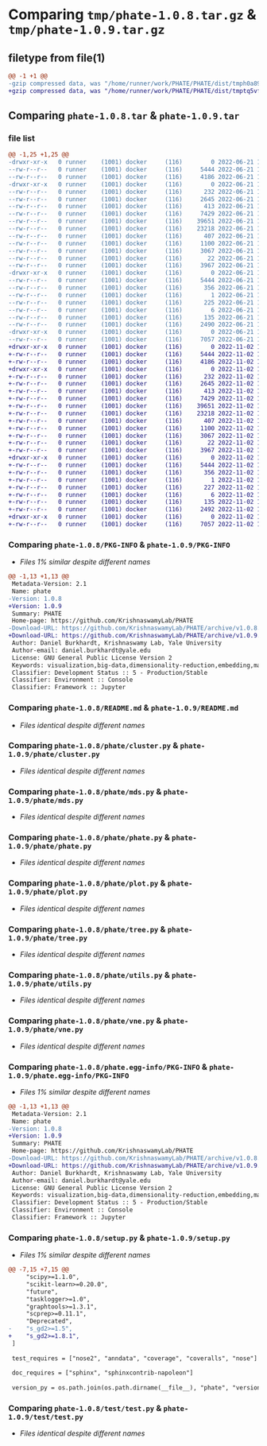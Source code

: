 # Comparing `tmp/phate-1.0.8.tar.gz` & `tmp/phate-1.0.9.tar.gz`

## filetype from file(1)

```diff
@@ -1 +1 @@
-gzip compressed data, was "/home/runner/work/PHATE/PHATE/dist/tmph0a89h1r/phate-1.0.8.tar", last modified: Tue Jun 21 19:46:56 2022, max compression
+gzip compressed data, was "/home/runner/work/PHATE/PHATE/dist/tmptq5vfd6e/phate-1.0.9.tar", last modified: Wed Nov  2 14:32:43 2022, max compression
```

## Comparing `phate-1.0.8.tar` & `phate-1.0.9.tar`

### file list

```diff
@@ -1,25 +1,25 @@
-drwxr-xr-x   0 runner    (1001) docker     (116)        0 2022-06-21 19:46:56.000000 phate-1.0.8/
--rw-r--r--   0 runner    (1001) docker     (116)     5444 2022-06-21 19:46:56.000000 phate-1.0.8/PKG-INFO
--rw-r--r--   0 runner    (1001) docker     (116)     4186 2022-06-21 19:46:38.000000 phate-1.0.8/README.md
-drwxr-xr-x   0 runner    (1001) docker     (116)        0 2022-06-21 19:46:56.000000 phate-1.0.8/phate/
--rw-r--r--   0 runner    (1001) docker     (116)      232 2022-06-21 19:46:38.000000 phate-1.0.8/phate/__init__.py
--rw-r--r--   0 runner    (1001) docker     (116)     2645 2022-06-21 19:46:38.000000 phate-1.0.8/phate/cluster.py
--rw-r--r--   0 runner    (1001) docker     (116)      413 2022-06-21 19:46:38.000000 phate-1.0.8/phate/io.py
--rw-r--r--   0 runner    (1001) docker     (116)     7429 2022-06-21 19:46:38.000000 phate-1.0.8/phate/mds.py
--rw-r--r--   0 runner    (1001) docker     (116)    39651 2022-06-21 19:46:38.000000 phate-1.0.8/phate/phate.py
--rw-r--r--   0 runner    (1001) docker     (116)    23218 2022-06-21 19:46:38.000000 phate-1.0.8/phate/plot.py
--rw-r--r--   0 runner    (1001) docker     (116)      407 2022-06-21 19:46:38.000000 phate-1.0.8/phate/preprocessing.py
--rw-r--r--   0 runner    (1001) docker     (116)     1100 2022-06-21 19:46:38.000000 phate-1.0.8/phate/tree.py
--rw-r--r--   0 runner    (1001) docker     (116)     3067 2022-06-21 19:46:38.000000 phate-1.0.8/phate/utils.py
--rw-r--r--   0 runner    (1001) docker     (116)       22 2022-06-21 19:46:38.000000 phate-1.0.8/phate/version.py
--rw-r--r--   0 runner    (1001) docker     (116)     3967 2022-06-21 19:46:38.000000 phate-1.0.8/phate/vne.py
-drwxr-xr-x   0 runner    (1001) docker     (116)        0 2022-06-21 19:46:56.000000 phate-1.0.8/phate.egg-info/
--rw-r--r--   0 runner    (1001) docker     (116)     5444 2022-06-21 19:46:55.000000 phate-1.0.8/phate.egg-info/PKG-INFO
--rw-r--r--   0 runner    (1001) docker     (116)      356 2022-06-21 19:46:56.000000 phate-1.0.8/phate.egg-info/SOURCES.txt
--rw-r--r--   0 runner    (1001) docker     (116)        1 2022-06-21 19:46:55.000000 phate-1.0.8/phate.egg-info/dependency_links.txt
--rw-r--r--   0 runner    (1001) docker     (116)      225 2022-06-21 19:46:56.000000 phate-1.0.8/phate.egg-info/requires.txt
--rw-r--r--   0 runner    (1001) docker     (116)        6 2022-06-21 19:46:56.000000 phate-1.0.8/phate.egg-info/top_level.txt
--rw-r--r--   0 runner    (1001) docker     (116)      135 2022-06-21 19:46:56.000000 phate-1.0.8/setup.cfg
--rw-r--r--   0 runner    (1001) docker     (116)     2490 2022-06-21 19:46:38.000000 phate-1.0.8/setup.py
-drwxr-xr-x   0 runner    (1001) docker     (116)        0 2022-06-21 19:46:56.000000 phate-1.0.8/test/
--rw-r--r--   0 runner    (1001) docker     (116)     7057 2022-06-21 19:46:38.000000 phate-1.0.8/test/test.py
+drwxr-xr-x   0 runner    (1001) docker     (116)        0 2022-11-02 14:32:43.000000 phate-1.0.9/
+-rw-r--r--   0 runner    (1001) docker     (116)     5444 2022-11-02 14:32:43.000000 phate-1.0.9/PKG-INFO
+-rw-r--r--   0 runner    (1001) docker     (116)     4186 2022-11-02 14:32:24.000000 phate-1.0.9/README.md
+drwxr-xr-x   0 runner    (1001) docker     (116)        0 2022-11-02 14:32:43.000000 phate-1.0.9/phate/
+-rw-r--r--   0 runner    (1001) docker     (116)      232 2022-11-02 14:32:24.000000 phate-1.0.9/phate/__init__.py
+-rw-r--r--   0 runner    (1001) docker     (116)     2645 2022-11-02 14:32:24.000000 phate-1.0.9/phate/cluster.py
+-rw-r--r--   0 runner    (1001) docker     (116)      413 2022-11-02 14:32:24.000000 phate-1.0.9/phate/io.py
+-rw-r--r--   0 runner    (1001) docker     (116)     7429 2022-11-02 14:32:24.000000 phate-1.0.9/phate/mds.py
+-rw-r--r--   0 runner    (1001) docker     (116)    39651 2022-11-02 14:32:24.000000 phate-1.0.9/phate/phate.py
+-rw-r--r--   0 runner    (1001) docker     (116)    23218 2022-11-02 14:32:24.000000 phate-1.0.9/phate/plot.py
+-rw-r--r--   0 runner    (1001) docker     (116)      407 2022-11-02 14:32:24.000000 phate-1.0.9/phate/preprocessing.py
+-rw-r--r--   0 runner    (1001) docker     (116)     1100 2022-11-02 14:32:24.000000 phate-1.0.9/phate/tree.py
+-rw-r--r--   0 runner    (1001) docker     (116)     3067 2022-11-02 14:32:24.000000 phate-1.0.9/phate/utils.py
+-rw-r--r--   0 runner    (1001) docker     (116)       22 2022-11-02 14:32:24.000000 phate-1.0.9/phate/version.py
+-rw-r--r--   0 runner    (1001) docker     (116)     3967 2022-11-02 14:32:24.000000 phate-1.0.9/phate/vne.py
+drwxr-xr-x   0 runner    (1001) docker     (116)        0 2022-11-02 14:32:43.000000 phate-1.0.9/phate.egg-info/
+-rw-r--r--   0 runner    (1001) docker     (116)     5444 2022-11-02 14:32:43.000000 phate-1.0.9/phate.egg-info/PKG-INFO
+-rw-r--r--   0 runner    (1001) docker     (116)      356 2022-11-02 14:32:43.000000 phate-1.0.9/phate.egg-info/SOURCES.txt
+-rw-r--r--   0 runner    (1001) docker     (116)        1 2022-11-02 14:32:43.000000 phate-1.0.9/phate.egg-info/dependency_links.txt
+-rw-r--r--   0 runner    (1001) docker     (116)      227 2022-11-02 14:32:43.000000 phate-1.0.9/phate.egg-info/requires.txt
+-rw-r--r--   0 runner    (1001) docker     (116)        6 2022-11-02 14:32:43.000000 phate-1.0.9/phate.egg-info/top_level.txt
+-rw-r--r--   0 runner    (1001) docker     (116)      135 2022-11-02 14:32:43.000000 phate-1.0.9/setup.cfg
+-rw-r--r--   0 runner    (1001) docker     (116)     2492 2022-11-02 14:32:24.000000 phate-1.0.9/setup.py
+drwxr-xr-x   0 runner    (1001) docker     (116)        0 2022-11-02 14:32:43.000000 phate-1.0.9/test/
+-rw-r--r--   0 runner    (1001) docker     (116)     7057 2022-11-02 14:32:24.000000 phate-1.0.9/test/test.py
```

### Comparing `phate-1.0.8/PKG-INFO` & `phate-1.0.9/PKG-INFO`

 * *Files 1% similar despite different names*

```diff
@@ -1,13 +1,13 @@
 Metadata-Version: 2.1
 Name: phate
-Version: 1.0.8
+Version: 1.0.9
 Summary: PHATE
 Home-page: https://github.com/KrishnaswamyLab/PHATE
-Download-URL: https://github.com/KrishnaswamyLab/PHATE/archive/v1.0.8.tar.gz
+Download-URL: https://github.com/KrishnaswamyLab/PHATE/archive/v1.0.9.tar.gz
 Author: Daniel Burkhardt, Krishnaswamy Lab, Yale University
 Author-email: daniel.burkhardt@yale.edu
 License: GNU General Public License Version 2
 Keywords: visualization,big-data,dimensionality-reduction,embedding,manifold-learning,computational-biology
 Classifier: Development Status :: 5 - Production/Stable
 Classifier: Environment :: Console
 Classifier: Framework :: Jupyter
```

### Comparing `phate-1.0.8/README.md` & `phate-1.0.9/README.md`

 * *Files identical despite different names*

### Comparing `phate-1.0.8/phate/cluster.py` & `phate-1.0.9/phate/cluster.py`

 * *Files identical despite different names*

### Comparing `phate-1.0.8/phate/mds.py` & `phate-1.0.9/phate/mds.py`

 * *Files identical despite different names*

### Comparing `phate-1.0.8/phate/phate.py` & `phate-1.0.9/phate/phate.py`

 * *Files identical despite different names*

### Comparing `phate-1.0.8/phate/plot.py` & `phate-1.0.9/phate/plot.py`

 * *Files identical despite different names*

### Comparing `phate-1.0.8/phate/tree.py` & `phate-1.0.9/phate/tree.py`

 * *Files identical despite different names*

### Comparing `phate-1.0.8/phate/utils.py` & `phate-1.0.9/phate/utils.py`

 * *Files identical despite different names*

### Comparing `phate-1.0.8/phate/vne.py` & `phate-1.0.9/phate/vne.py`

 * *Files identical despite different names*

### Comparing `phate-1.0.8/phate.egg-info/PKG-INFO` & `phate-1.0.9/phate.egg-info/PKG-INFO`

 * *Files 1% similar despite different names*

```diff
@@ -1,13 +1,13 @@
 Metadata-Version: 2.1
 Name: phate
-Version: 1.0.8
+Version: 1.0.9
 Summary: PHATE
 Home-page: https://github.com/KrishnaswamyLab/PHATE
-Download-URL: https://github.com/KrishnaswamyLab/PHATE/archive/v1.0.8.tar.gz
+Download-URL: https://github.com/KrishnaswamyLab/PHATE/archive/v1.0.9.tar.gz
 Author: Daniel Burkhardt, Krishnaswamy Lab, Yale University
 Author-email: daniel.burkhardt@yale.edu
 License: GNU General Public License Version 2
 Keywords: visualization,big-data,dimensionality-reduction,embedding,manifold-learning,computational-biology
 Classifier: Development Status :: 5 - Production/Stable
 Classifier: Environment :: Console
 Classifier: Framework :: Jupyter
```

### Comparing `phate-1.0.8/setup.py` & `phate-1.0.9/setup.py`

 * *Files 1% similar despite different names*

```diff
@@ -7,15 +7,15 @@
     "scipy>=1.1.0",
     "scikit-learn>=0.20.0",
     "future",
     "tasklogger>=1.0",
     "graphtools>=1.3.1",
     "scprep>=0.11.1",
     "Deprecated",
-    "s_gd2>=1.5",
+    "s_gd2>=1.8.1",
 ]
 
 test_requires = ["nose2", "anndata", "coverage", "coveralls", "nose"]
 
 doc_requires = ["sphinx", "sphinxcontrib-napoleon"]
 
 version_py = os.path.join(os.path.dirname(__file__), "phate", "version.py")
```

### Comparing `phate-1.0.8/test/test.py` & `phate-1.0.9/test/test.py`

 * *Files identical despite different names*

